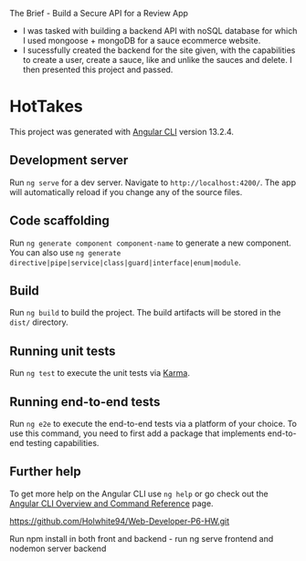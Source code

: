 The Brief - Build a Secure API for a Review App

- I was tasked with building a backend API with noSQL database for which I used mongoose + mongoDB for a sauce ecommerce website. 
- I sucessfully created the backend for the site given, with the capabilities to create a user, create a sauce, like and unlike the sauces and delete. I then presented this project and passed.


# HotTakes

This project was generated with [Angular CLI](https://github.com/angular/angular-cli) version 13.2.4.

## Development server

Run `ng serve` for a dev server. Navigate to `http://localhost:4200/`. The app will automatically reload if you change any of the source files.

## Code scaffolding

Run `ng generate component component-name` to generate a new component. You can also use `ng generate directive|pipe|service|class|guard|interface|enum|module`.

## Build

Run `ng build` to build the project. The build artifacts will be stored in the `dist/` directory.

## Running unit tests

Run `ng test` to execute the unit tests via [Karma](https://karma-runner.github.io).

## Running end-to-end tests

Run `ng e2e` to execute the end-to-end tests via a platform of your choice. To use this command, you need to first add a package that implements end-to-end testing capabilities.

## Further help

To get more help on the Angular CLI use `ng help` or go check out the [Angular CLI Overview and Command Reference](https://angular.io/cli) page.

https://github.com/Holwhite94/Web-Developer-P6-HW.git

Run npm install in both front and backend - run  ng serve frontend and nodemon server backend 
